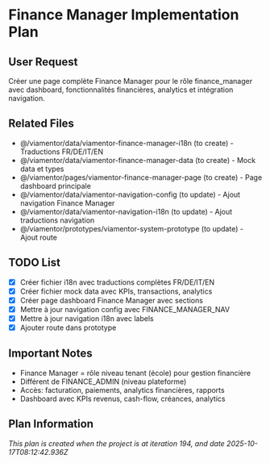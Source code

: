 # Finance Manager Implementation Plan

## User Request
Créer une page complète Finance Manager pour le rôle finance_manager avec dashboard, fonctionnalités financières, analytics et intégration navigation.

## Related Files
- @/viamentor/data/viamentor-finance-manager-i18n (to create) - Traductions FR/DE/IT/EN
- @/viamentor/data/viamentor-finance-manager-data (to create) - Mock data et types
- @/viamentor/pages/viamentor-finance-manager-page (to create) - Page dashboard principale
- @/viamentor/data/viamentor-navigation-config (to update) - Ajout navigation Finance Manager
- @/viamentor/data/viamentor-navigation-i18n (to update) - Ajout traductions navigation
- @/viamentor/prototypes/viamentor-system-prototype (to update) - Ajout route

## TODO List
- [x] Créer fichier i18n avec traductions complètes FR/DE/IT/EN
- [x] Créer fichier mock data avec KPIs, transactions, analytics
- [x] Créer page dashboard Finance Manager avec sections
- [x] Mettre à jour navigation config avec FINANCE_MANAGER_NAV
- [x] Mettre à jour navigation i18n avec labels
- [x] Ajouter route dans prototype

## Important Notes
- Finance Manager = rôle niveau tenant (école) pour gestion financière
- Différent de FINANCE_ADMIN (niveau plateforme)
- Accès: facturation, paiements, analytics financières, rapports
- Dashboard avec KPIs revenus, cash-flow, créances, analytics

  
## Plan Information
*This plan is created when the project is at iteration 194, and date 2025-10-17T08:12:42.936Z*
